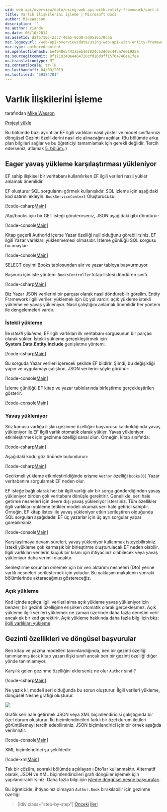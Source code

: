 ```yaml
---
uid: web-api/overview/data/using-web-api-with-entity-framework/part-4
title: Varlık ilişkilerini işleme | Microsoft Docs
author: MikeWasson
description: ''
ms.author: riande
ms.date: 06/16/2014
ms.assetid: d2f5710c-23c7-40a5-9cd9-5d0516570cba
msc.legacyurl: /web-api/overview/data/using-web-api-with-entity-framework/part-4
msc.type: authoredcontent
ms.openlocfilehash: be4948e5443a5eb4e1824c63dd0c445a7ee1928e
ms.sourcegitcommit: 0f1119340e4464720cfd16d0ff15764746ea1fea
ms.translationtype: MT
ms.contentlocale: tr-TR
ms.lasthandoff: 04/09/2019
ms.locfileid: "59384701"
---
```

# <a name="handling-entity-relations"></a>Varlık İlişkilerini İşleme

tarafından [Mike Wasson](https://github.com/MikeWasson)

[Projeyi yükle](https://github.com/MikeWasson/BookService)

Bu bölümde bazı ayrıntılar EF ilgili varlıkları nasıl yükler ve model sınıflarınızı döngüsel Gezinti özelliklerini nasıl ele alınacağını açıklar. (Bu bölümde arka plan bilgileri sağlar ve bu öğreticiyi tamamlamak için gerekli değildir. Tercih ederseniz, atlamak [5. bölüm.](part-5.md).)

## <a name="eager-loading-versus-lazy-loading"></a>Eager yavaş yükleme karşılaştırması yükleniyor

EF sahip ilişkisel bir veritabanı kullanılırken EF ilgili verileri nasıl yükler anlamak önemlidir.

EF oluşturur SQL sorgularını görmek kullanışlıdır. SQL izleme için aşağıdaki kod satırını ekleyin. `BookServiceContext` Oluşturucusu:

[!code-csharp[Main](part-4/samples/sample1.cs)]

/Api/books için bir GET isteği gönderirseniz, JSON aşağıdaki gibi döndürür:

[!code-console[Main](part-4/samples/sample2.cmd)]

Kitap geçerli AuthorId içerse Yazar özelliği null olduğunu görebilirsiniz. EF ilgili Yazar varlıkları yüklenmemesi olmasıdır. İzleme günlüğü SQL sorgusu bu onaylar:

[!code-console[Main](part-4/samples/sample3.sql)]

SELECT deyimi Books tablosundan alır ve yazar tabloya başvurmuyor.

Başvuru için işte yöntemi `BooksController` kitap listesi döndüren sınıfı.

[!code-csharp[Main](part-4/samples/sample4.cs)]

Biz Yazar JSON verilerini bir parçası olarak nasıl döndürebilir görelim. Entity Framework ilgili verileri yüklemek için üç yol vardır: açık yükleme istekli yükleme ve yavaş yükleniyor. Nasıl çalıştığını anlamak önemlidir her yöntem ile dengelemeleri vardır.

### <a name="eager-loading"></a>İstekli yükleme

İle *istekli yükleme*, EF ilgili varlıkları ilk veritabanı sorgusunun bir parçası olarak yükler. İstekli yükleme gerçekleştirmek için **System.Data.Entity.Include** genişletme yöntemi.

[!code-csharp[Main](part-4/samples/sample5.cs)]

Bu sorguda Yazar verileri içerecek şekilde EF bildirir. Şimdi, bu değişikliği yapın ve uygulamayı çalıştırın, JSON verilerini şöyle görünür:

[!code-console[Main](part-4/samples/sample6.cmd)]

İzleme günlüğü EF kitap ve yazar tablolarında birleştirme gerçekleştirilen gösterir.

[!code-console[Main](part-4/samples/sample7.cmd)]

### <a name="lazy-loading"></a>Yavaş yükleniyor

Söz konusu varlığa ilişkin gezinme özelliğini başvurusu kaldırıldığında yavaş yükleniyor ile EF ilgili varlık otomatik olarak yükler. Yavaş yükleniyor etkinleştirmek için gezinme özelliği sanal olun. Örneğin, kitap sınıfında:

[!code-csharp[Main](part-4/samples/sample8.cs?highlight=6)]

Aşağıdaki kodu göz önünde bulundurun:

[!code-csharp[Main](part-4/samples/sample9.cs)]

Gecikmeli yükleme etkinleştirildiğinde erişme `Author` özelliği `books[0]` Yazar veritabanını sorgulamak EF neden olur.

EF isteğe bağlı olarak her bir ilgili varlığı alır bir sorgu gönderdiğinden yavaş yükleniyor birden çok veritabanı dönüşle gerektirir. Genellikle, seri hale getirme nesneleri için devre dışı yavaş yükleniyor istersiniz. Tüm özellikler ilgili varlıkları yükleme tetikler modeli okumak seri hale getirici sahiptir. Örneğin, EF kitap listesi ile yavaş yükleniyor etkin serileştiren olduğunda SQL sorguları aşağıdadır. EF üç yazarlar için üç ayrı sorgular yapar görebilirsiniz.

[!code-console[Main](part-4/samples/sample10.sql)]

Karşılaşılmaya devam süreleri, yavaş yükleniyor kullanmak isteyebilirsiniz. İstekli yükleme çok karmaşık bir birleştirme oluşturulacak EF neden olabilir. İlgili varlıkları verilerin küçük bir kısmı için ihtiyacınız olabilecek veya yavaş yükleniyor daha verimli olacaktır.

Serileştirme sorunları önlemek için bir veri aktarımı nesneleri (Dto) yerine varlık nesneleri serileştirmek için yoludur. Bu yaklaşım makalenin sonraki bölümlerinde aktaracağınızı göstereceğiz.

### <a name="explicit-loading"></a>Açık yükleme

Kod içinde açıkça ilgili verileri alma açık yükleme yavaş yükleniyor için benzer; bir gezinti özelliğine erişirken otomatik olarak gerçekleşmez. Açık yükleme ilgili verileri yüklemek ne zaman üzerinde daha fazla denetim verir ancak ek bir kod gerektirir. Açık yükleme hakkında daha fazla bilgi için bkz: [ilgili varlıkları yükleme](https://msdn.microsoft.com/data/jj574232#explicit).

## <a name="navigation-properties-and-circular-references"></a>Gezinti özellikleri ve döngüsel başvurular

Ben kitap ve yazma modelleri tanımlandığında, ben bir gezinti özelliği tanımlanmış `Book` kitap yazarı ilişki sınıfı ancak ben bir gezinti özelliği diğer yönde tanımlamıyor.

Karşılık gelen gezinme özelliğini eklerseniz ne olur `Author` sınıfı?

[!code-csharp[Main](part-4/samples/sample11.cs?highlight=7)]

Ne yazık ki, modeli seri olduğunda bu sorun oluşturur. İlgili verileri yükleme, döngüsel Nesne grafiği oluşturur.

![](part-4/_static/image1.png)

Grafik seri hale getirmek JSON veya XML biçimlendiricisi çalıştığında bir özel durum oluşturur. İki biçimlendiricileri farklı bir özel durum iletileri görüntülemeyi tercih edebilirsiniz. JSON biçimlendirici için bir örnek aşağıda verilmiştir:

[!code-console[Main](part-4/samples/sample12.cmd)]

XML biçimlendirici şu şekildedir:

[!code-xml[Main](part-4/samples/sample13.xml)]

Tek bir çözüm, sonraki bölümde açıklayan ı Dto'lar kullanmaktır. Alternatif olarak, JSON ve XML biçimlendiricileri grafı döngüler işlemek için yapılandırabilirsiniz. Daha fazla bilgi için [işleme döngüsel nesne başvuruları](../../formats-and-model-binding/json-and-xml-serialization.md#handling_circular_object_references).

Bu öğreticide, ihtiyacınız olmayan `Author.Book` bırakılabilir için gezinme özelliği.

> [!div class="step-by-step"]
> [Önceki](part-3.md)
> [İleri](part-5.md)
